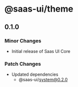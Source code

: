 # @saas-ui/theme

## 0.1.0

### Minor Changes

- Initial release of Saas UI Core

### Patch Changes

- Updated dependencies
  - @saas-ui/system@0.2.0
